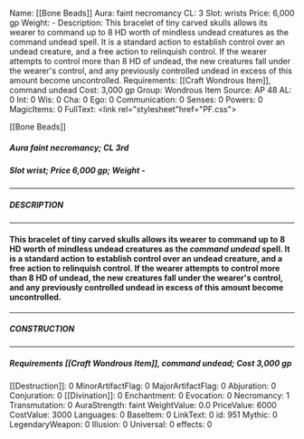 Name: [[Bone Beads]]
Aura: faint necromancy
CL: 3
Slot: wrists
Price: 6,000 gp
Weight: -
Description: This bracelet of tiny carved skulls allows its wearer to command up to 8 HD worth of mindless undead creatures as the command undead spell. It is a standard action to establish control over an undead creature, and a free action to relinquish control. If the wearer attempts to control more than 8 HD of undead, the new creatures fall under the wearer's control, and any previously controlled undead in excess of this amount become uncontrolled.
Requirements: [[Craft Wondrous Item]], command undead
Cost: 3,000 gp
Group: Wondrous Item
Source: AP 48
AL: 0
Int: 0
Wis: 0
Cha: 0
Ego: 0
Communication: 0
Senses: 0
Powers: 0
MagicItems: 0
FullText: <link rel="stylesheet"href="PF.css"><div class="heading"><p class="alignleft">[[Bone Beads]]</p><div style="clear: both;"></div></div><div><h5><b>Aura </b>faint necromancy; <b>CL </b>3rd</h5><h5><b>Slot </b>wrist; <b>Price </b>6,000 gp; <b>Weight </b>-</h5></div><hr/><div><h5><b>DESCRIPTION</b></h5></div><hr/><div><h4><p>This bracelet of tiny carved skulls allows its wearer to command up to 8 HD worth of mindless undead creatures as the <i>command undead</i> spell. It is a standard action to establish control over an undead creature, and a free action to relinquish control. If the wearer attempts to control more than 8 HD of undead, the new creatures fall under the wearer's control, and any previously controlled undead in excess of this amount become uncontrolled.</p></h4></div><hr/><div><h5><b>CONSTRUCTION</b></h5></div><hr/><div><h5><b>Requirements </b>[[Craft Wondrous Item]], <i>command undead</i>; <b>Cost </b>3,000 gp</h5></div>
[[Destruction]]: 0
MinorArtifactFlag: 0
MajorArtifactFlag: 0
Abjuration: 0
Conjuration: 0
[[Divination]]: 0
Enchantment: 0
Evocation: 0
Necromancy: 1
Transmutation: 0
AuraStrength: faint
WeightValue: 0.0
PriceValue: 6000
CostValue: 3000
Languages: 0
BaseItem: 0
LinkText: 0
id: 951
Mythic: 0
LegendaryWeapon: 0
Illusion: 0
Universal: 0
effects: 0
